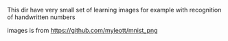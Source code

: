 This dir have very small set of learning images for example with recognition of handwritten numbers

images is from https://github.com/myleott/mnist_png
